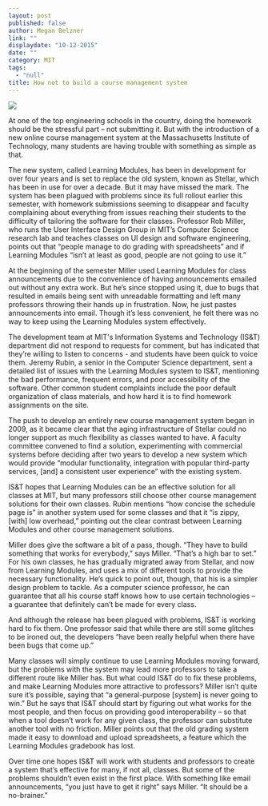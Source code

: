 ```yaml
---
layout: post
published: false
author: Megan Belzner
link: ""
displaydate: "10-12-2015"
date: ""
category: MIT
tags: 
  - "null"
title: How not to build a course management system
---
```


![](http://web.mit.edu/belzner/Public/lmod-fail.png)

At one of the top engineering schools in the country, doing the homework should be the stressful part – not submitting it. But with the introduction of a new online course management system at the Massachusetts Institute of Technology, many students are having trouble with something as simple as that.

The new system, called Learning Modules, has been in development for over four years and is set to replace the old system, known as Stellar, which has been in use for over a decade. But it may have missed the mark. The system has been plagued with problems since its full rollout earlier this semester, with homework submissions seeming to disappear and faculty complaining about everything from issues reaching their students to the difficulty of tailoring the software for their classes. Professor Rob Miller, who runs the User Interface Design Group in MIT’s Computer Science research lab and teaches classes on UI design and software engineering, points out that “people manage to do grading with spreadsheets” and if Learning Modules “isn’t at least as good, people are not going to use it.”

At the beginning of the semester Miller used Learning Modules for class announcements due to the convenience of having announcements emailed out without any extra work. But he’s since stopped using it, due to bugs that resulted in emails being sent with unreadable formatting and left many professors throwing their hands up in frustration. Now, he just pastes announcements into email. Though it’s less convenient, he felt there was no way to keep using the Learning Modules system effectively.

The development team at MIT's Information Systems and Technology (IS&T) department did not respond to requests for comment, but has indicated that they’re willing to listen to concerns - and students have been quick to voice them. Jeremy Rubin, a senior in the Computer Science department, sent a detailed list of issues with the Learning Modules system to IS&T, mentioning the bad performance, frequent errors, and poor accessibility of the software. Other common student complaints include the poor default organization of class materials, and how hard it is to find homework assignments on the site.

The push to develop an entirely new course management system began in 2009, as it became clear that the aging infrastructure of Stellar could no longer support as much flexibility as classes wanted to have. A faculty committee convened to find a solution, experimenting with commercial systems before deciding after two years to develop a new system which would provide “modular functionality, integration with popular third-party services, [and] a consistent user experience” with the existing system.

IS&T hopes that Learning Modules can be an effective solution for all classes at MIT, but many professors still choose other course management solutions for their own classes. Rubin mentions “how concise the schedule page is” in another system used for some classes and that it “is zippy, [with] low overhead,” pointing out the clear contrast between Learning Modules and other course management solutions.

Miller does give the software a bit of a pass, though. “They have to build something that works for everybody,” says Miller. “That’s a high bar to set.” For his own classes, he has gradually migrated away from Stellar, and now from Learning Modules, and uses a mix of different tools to provide the necessary functionality. He’s quick to point out, though, that his is a simpler design problem to tackle. As a computer science professor, he can guarantee that all his course staff knows how to use certain technologies – a guarantee that definitely can’t be made for every class.

And although the release has been plagued with problems, IS&T is working hard to fix them. One professor said that while there are still some glitches to be ironed out, the developers “have been really helpful when there have been bugs that come up.”

Many classes will simply continue to use Learning Modules moving forward, but the problems with the system may lead more professors to take a different route like Miller has. But what could IS&T do to fix these problems, and make Learning Modules more attractive to professors? Miller isn’t quite sure it’s possible, saying that “a general-purpose [system] is never going to win.” But he says that IS&T should start by figuring out what works for the most people, and then focus on providing good interoperability – so that when a tool doesn’t work for any given class, the professor can substitute another tool with no friction. Miller points out that the old grading system made it easy to download and upload spreadsheets, a feature which the Learning Modules gradebook has lost.

Over time one hopes IS&T will work with students and professors to create a system that’s effective for many, if not all, classes. But some of the problems shouldn’t even exist in the first place. With something like email announcements, “you just have to get it right” says Miller. “It should be a no-brainer.”
